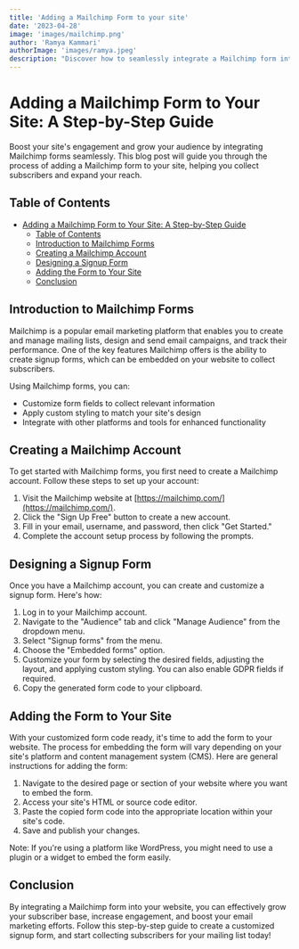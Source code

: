 ```yaml
---
title: 'Adding a Mailchimp Form to your site'
date: '2023-04-28'
image: 'images/mailchimp.png'
author: 'Ramya Kammari'
authorImage: 'images/ramya.jpeg'
description: "Discover how to seamlessly integrate a Mailchimp form into your website with this step-by-step guide. Boost audience engagement, collect subscribers, and elevate your email marketing efforts by adding a customizable Mailchimp form to your site today."
---
```


# Adding a Mailchimp Form to Your Site: A Step-by-Step Guide

Boost your site's engagement and grow your audience by integrating Mailchimp forms seamlessly. This blog post will guide you through the process of adding a Mailchimp form to your site, helping you collect subscribers and expand your reach.

## Table of Contents

- [Adding a Mailchimp Form to Your Site: A Step-by-Step Guide](#adding-a-mailchimp-form-to-your-site-a-step-by-step-guide)
  - [Table of Contents](#table-of-contents)
  - [Introduction to Mailchimp Forms](#introduction-to-mailchimp-forms)
  - [Creating a Mailchimp Account](#creating-a-mailchimp-account)
  - [Designing a Signup Form](#designing-a-signup-form)
  - [Adding the Form to Your Site](#adding-the-form-to-your-site)
  - [Conclusion](#conclusion)

## Introduction to Mailchimp Forms

Mailchimp is a popular email marketing platform that enables you to create and manage mailing lists, design and send email campaigns, and track their performance. One of the key features Mailchimp offers is the ability to create signup forms, which can be embedded on your website to collect subscribers.

Using Mailchimp forms, you can:
- Customize form fields to collect relevant information
- Apply custom styling to match your site's design
- Integrate with other platforms and tools for enhanced functionality

## Creating a Mailchimp Account

To get started with Mailchimp forms, you first need to create a Mailchimp account. Follow these steps to set up your account:

1. Visit the Mailchimp website at [https://mailchimp.com/](https://mailchimp.com/).
2. Click the "Sign Up Free" button to create a new account.
3. Fill in your email, username, and password, then click "Get Started."
4. Complete the account setup process by following the prompts.

## Designing a Signup Form

Once you have a Mailchimp account, you can create and customize a signup form. Here's how:

1. Log in to your Mailchimp account.
2. Navigate to the "Audience" tab and click "Manage Audience" from the dropdown menu.
3. Select "Signup forms" from the menu.
4. Choose the "Embedded forms" option.
5. Customize your form by selecting the desired fields, adjusting the layout, and applying custom styling. You can also enable GDPR fields if required.
6. Copy the generated form code to your clipboard.

## Adding the Form to Your Site

With your customized form code ready, it's time to add the form to your website. The process for embedding the form will vary depending on your site's platform and content management system (CMS). Here are general instructions for adding the form:

1. Navigate to the desired page or section of your website where you want to embed the form.
2. Access your site's HTML or source code editor.
3. Paste the copied form code into the appropriate location within your site's code.
4. Save and publish your changes.

Note: If you're using a platform like WordPress, you might need to use a plugin or a widget to embed the form easily.

## Conclusion

By integrating a Mailchimp form into your website, you can effectively grow your subscriber base, increase engagement, and boost your email marketing efforts. Follow this step-by-step guide to create a customized signup form, and start collecting subscribers for your mailing list today!


